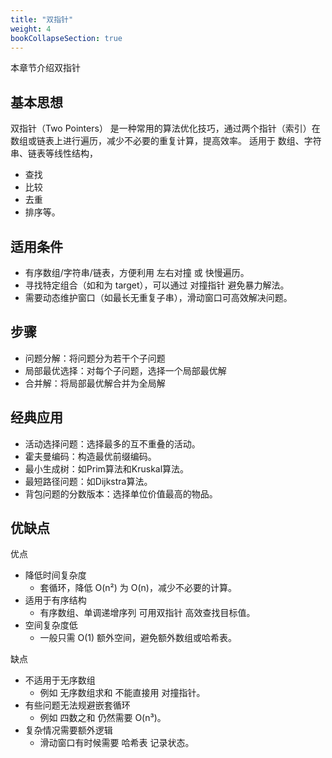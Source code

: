 ```yaml
---
title: "双指针"
weight: 4
bookCollapseSection: true
---
```


本章节介绍双指针

## 基本思想
双指针（Two Pointers） 是一种常用的算法优化技巧，通过两个指针（索引）在数组或链表上进行遍历，减少不必要的重复计算，提高效率。 适用于 数组、字符串、链表等线性结构，

- 查找
- 比较
- 去重
- 排序等。
## 适用条件
- 有序数组/字符串/链表，方便利用 左右对撞 或 快慢遍历。
- 寻找特定组合（如和为 target），可以通过 对撞指针 避免暴力解法。
- 需要动态维护窗口（如最长无重复子串），滑动窗口可高效解决问题。

## 步骤
- 问题分解：将问题分为若干个子问题
- 局部最优选择：对每个子问题，选择一个局部最优解
- 合并解：将局部最优解合并为全局解

## 经典应用
- 活动选择问题：选择最多的互不重叠的活动。
- 霍夫曼编码：构造最优前缀编码。
- 最小生成树：如Prim算法和Kruskal算法。
- 最短路径问题：如Dijkstra算法。
- 背包问题的分数版本：选择单位价值最高的物品。

## 优缺点
优点
- 降低时间复杂度
  - 套循环，降低 O(n²) 为 O(n)，减少不必要的计算。
- 适用于有序结构
  - 有序数组、单调递增序列 可用双指针 高效查找目标值。
- 空间复杂度低
  - 一般只需 O(1) 额外空间，避免额外数组或哈希表。

缺点
- 不适用于无序数组
  - 例如 无序数组求和 不能直接用 对撞指针。
- 有些问题无法规避嵌套循环
  - 例如 四数之和 仍然需要 O(n³)。
- 复杂情况需要额外逻辑
  - 滑动窗口有时候需要 哈希表 记录状态。